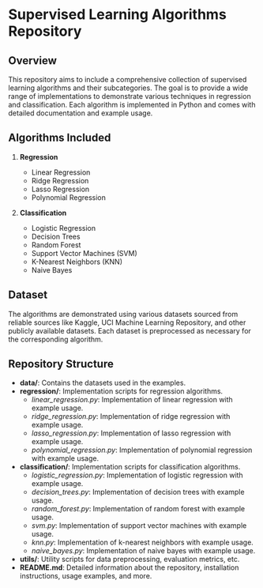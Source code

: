 # Supervised Learning Algorithms Repository

## Overview
This repository aims to include a comprehensive collection of supervised learning algorithms and their subcategories. The goal is to provide a wide range of implementations to demonstrate various techniques in regression and classification. Each algorithm is implemented in Python and comes with detailed documentation and example usage.

## Algorithms Included
1. **Regression**
   - Linear Regression
   - Ridge Regression
   - Lasso Regression
   - Polynomial Regression

2. **Classification**
   - Logistic Regression
   - Decision Trees
   - Random Forest
   - Support Vector Machines (SVM)
   - K-Nearest Neighbors (KNN)
   - Naive Bayes

## Dataset
The algorithms are demonstrated using various datasets sourced from reliable sources like Kaggle, UCI Machine Learning Repository, and other publicly available datasets. Each dataset is preprocessed as necessary for the corresponding algorithm.

## Repository Structure
- **data/**: Contains the datasets used in the examples.
- **regression/**: Implementation scripts for regression algorithms.
  - *linear_regression.py*: Implementation of linear regression with example usage.
  - *ridge_regression.py*: Implementation of ridge regression with example usage.
  - *lasso_regression.py*: Implementation of lasso regression with example usage.
  - *polynomial_regression.py*: Implementation of polynomial regression with example usage.
- **classification/**: Implementation scripts for classification algorithms.
  - *logistic_regression.py*: Implementation of logistic regression with example usage.
  - *decision_trees.py*: Implementation of decision trees with example usage.
  - *random_forest.py*: Implementation of random forest with example usage.
  - *svm.py*: Implementation of support vector machines with example usage.
  - *knn.py*: Implementation of k-nearest neighbors with example usage.
  - *naive_bayes.py*: Implementation of naive bayes with example usage.
- **utils/**: Utility scripts for data preprocessing, evaluation metrics, etc.
- **README.md**: Detailed information about the repository, installation instructions, usage examples, and more.


